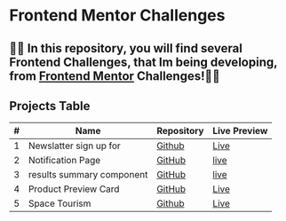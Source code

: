 # Frontend Mentor Challenges

## 🤸‍♂️ In this repository, you will find several Frontend Challenges, that Im being developing, from <a href="www.frontendmentor.io/challenges" target="_blanc">Frontend Mentor</a> Challenges!🤸‍♂️


## Projects Table

| # | Name | Repository | Live Preview |
| --|----- | ----------- | ----------- | 
| 1 | Newslatter sign up for | [Github](https://github.com/SheltonFr/frontend-mentor-challenges/tree/main/newsletter-sign-up-with-success-message) | [Live](https://sheltonfr.github.io/frontend-mentor-challenges/newsletter-sign-up-with-success-message/) |
| 2 | Notification Page | [GitHub](https://github.com/SheltonFr/frontend-mentor-challenges/tree/main/notifications-page) | [live](https://sheltonfr.github.io/frontend-mentor-challenges/notifications-page/)
| 3 | results summary component | [GitHub](https://github.com/SheltonFr/frontend-mentor-challenges/tree/main/results-summary-component) | [live](https://sheltonfr.github.io/frontend-mentor-challenges/results-summary-component/)
| 4 | Product Preview Card | [GitHub](https://github.com/SheltonFr/frontend-mentor-challenges/tree/main/product-preview-card-component) | [Live](https://sheltonFr.github.io/frontend-mentor-challenges/product-preview-card-component)
| 5 | Space Tourism | [Github](https://github.com/SheltonFr/frontend-mentor-challenges/tree/main/space-tourism-website) | [Live](https://sheltonfr.github.io/frontend-mentor-challenges/space-tourism-website/)





